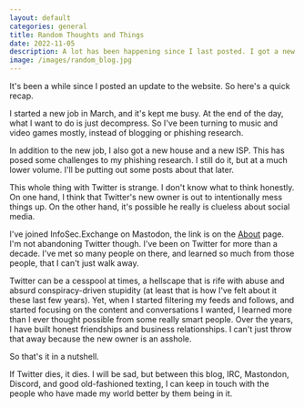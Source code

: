 ```yaml
---
layout: default
categories: general
title: Random Thoughts and Things
date: 2022-11-05
description: A lot has been happening since I last posted. I got a new job, house, and Twitter is imploding.
image: /images/random_blog.jpg
---
```

It's been a while since I posted an update to the website. So here's a quick recap.

I started a new job in March, and  it's kept me busy. At the end of the day, what I want to do is just decompress. So I've been turning to music and video games mostly, instead of blogging or phishing research.

In addition to the new job, I also got a new house and a new ISP. This has posed some challenges to my phishing research. I still do it,  but at a much lower volume. I'll be putting out some posts about that later.

This whole thing with Twitter is strange. I don't know what to think honestly. On one hand, I think that Twitter's new owner is out to intentionally mess things up. On the other hand, it's possible he really is clueless about social media.

I've joined InfoSec.Exchange on Mastodon, the link is on the [About](https://steved3.io/about/) page. I'm not abandoning Twitter though. I've been on Twitter for more than a decade. I've met so many people on there, and learned so much from those people, that I can't just walk away.

Twitter can be a cesspool at times, a hellscape that is rife with abuse and absurd conspiracy-driven stupidity (at least that  is how I've felt about it these last few years). Yet, when I started filtering my feeds and follows, and started focusing on the content and conversations I wanted, I learned more than I ever thought possible from some really smart people. Over the years, I have built honest friendships and business relationships. I can't just throw that away because the new owner is an asshole.

So that's it in a nutshell.

If Twitter dies, it dies. I will be sad, but between this blog, IRC, Mastondon, Discord, and good old-fashioned texting, I can keep in touch with the people who have made my world better by them being in it.
